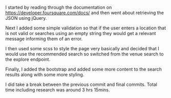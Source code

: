I started by reading through the documentation on https://developer.foursquare.com/docs/ and then went about retrieving the JSON using jQuery.

Next I added some simple validation so that if the user enters a location that is not valid or searches using an empty string they would get a relevant message informing them of an error.

I then used some scss to style the page very basically and decided that I would use the recommended search so switched from the venue search to the explore endpoint.

Finally, I added the bootstrap and added some more content to the search results along with some more styling.

I did take a break between the previous commit and final commits. Total time including research was around 3 hrs 15mins.
